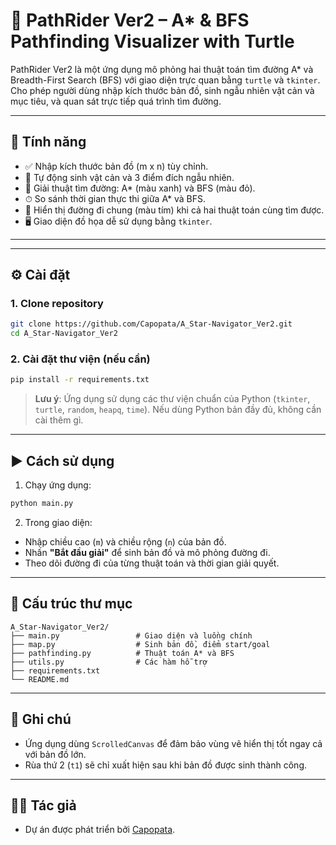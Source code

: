 # 🧭 PathRider Ver2 – A* & BFS Pathfinding Visualizer with Turtle

PathRider Ver2 là một ứng dụng mô phỏng hai thuật toán tìm đường A* và Breadth-First Search (BFS) với giao diện trực quan bằng `turtle` và `tkinter`. Cho phép người dùng nhập kích thước bản đồ, sinh ngẫu nhiên vật cản và mục tiêu, và quan sát trực tiếp quá trình tìm đường.

---

## 🚀 Tính năng

- ✅ Nhập kích thước bản đồ (m x n) tùy chỉnh.
- 🧱 Tự động sinh vật cản và 3 điểm đích ngẫu nhiên.
- 🧠 Giải thuật tìm đường: A* (màu xanh) và BFS (màu đỏ).
- ⏱ So sánh thời gian thực thi giữa A* và BFS.
- 🎯 Hiển thị đường đi chung (màu tím) khi cả hai thuật toán cùng tìm được.
- 🖥 Giao diện đồ họa dễ sử dụng bằng `tkinter`.

---

---

## ⚙️ Cài đặt

### 1. Clone repository

```bash
git clone https://github.com/Capopata/A_Star-Navigator_Ver2.git
cd A_Star-Navigator_Ver2
```

### 2. Cài đặt thư viện (nếu cần)

```bash
pip install -r requirements.txt
```

> **Lưu ý**: Ứng dụng sử dụng các thư viện chuẩn của Python (`tkinter`, `turtle`, `random`, `heapq`, `time`). Nếu dùng Python bản đầy đủ, không cần cài thêm gì.

---

## ▶️ Cách sử dụng

1. Chạy ứng dụng:

```bash
python main.py
```

2. Trong giao diện:

- Nhập chiều cao (`m`) và chiều rộng (`n`) của bản đồ.
- Nhấn **"Bắt đầu giải"** để sinh bản đồ và mô phỏng đường đi.
- Theo dõi đường đi của từng thuật toán và thời gian giải quyết.

---

## 📁 Cấu trúc thư mục

```
A_Star-Navigator_Ver2/
├── main.py                 # Giao diện và luồng chính
├── map.py                  # Sinh bản đồ, điểm start/goal
├── pathfinding.py          # Thuật toán A* và BFS
├── utils.py                # Các hàm hỗ trợ
├── requirements.txt
└── README.md
```

---

## 📌 Ghi chú

- Ứng dụng dùng `ScrolledCanvas` để đảm bảo vùng vẽ hiển thị tốt ngay cả với bản đồ lớn.
- Rùa thứ 2 (`t1`) sẽ chỉ xuất hiện sau khi bản đồ được sinh thành công.

---

## 👨‍💻 Tác giả

- Dự án được phát triển bởi [Capopata](https://github.com/Capopata).
